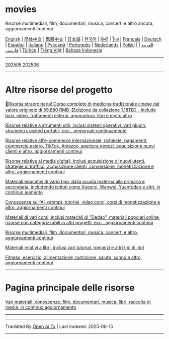 # movies
Risorse multimediali, film, documentari, musica, concerti e altro ancora, aggiornamenti continui

[English](https://openaitx.github.io/view.html?user=mswnlz&project=movies&lang=en) | [简体中文](https://openaitx.github.io/view.html?user=mswnlz&project=movies&lang=zh-CN) | [繁體中文](https://openaitx.github.io/view.html?user=mswnlz&project=movies&lang=zh-TW) | [日本語](https://openaitx.github.io/view.html?user=mswnlz&project=movies&lang=ja) | [한국어](https://openaitx.github.io/view.html?user=mswnlz&project=movies&lang=ko) | [हिन्दी](https://openaitx.github.io/view.html?user=mswnlz&project=movies&lang=hi) | [ไทย](https://openaitx.github.io/view.html?user=mswnlz&project=movies&lang=th) | [Français](https://openaitx.github.io/view.html?user=mswnlz&project=movies&lang=fr) | [Deutsch](https://openaitx.github.io/view.html?user=mswnlz&project=movies&lang=de) | [Español](https://openaitx.github.io/view.html?user=mswnlz&project=movies&lang=es) | [Italiano](https://openaitx.github.io/view.html?user=mswnlz&project=movies&lang=it) | [Русский](https://openaitx.github.io/view.html?user=mswnlz&project=movies&lang=ru) | [Português](https://openaitx.github.io/view.html?user=mswnlz&project=movies&lang=pt) | [Nederlands](https://openaitx.github.io/view.html?user=mswnlz&project=movies&lang=nl) | [Polski](https://openaitx.github.io/view.html?user=mswnlz&project=movies&lang=pl) | [العربية](https://openaitx.github.io/view.html?user=mswnlz&project=movies&lang=ar) | [فارسی](https://openaitx.github.io/view.html?user=mswnlz&project=movies&lang=fa) | [Türkçe](https://openaitx.github.io/view.html?user=mswnlz&project=movies&lang=tr) | [Tiếng Việt](https://openaitx.github.io/view.html?user=mswnlz&project=movies&lang=vi) | [Bahasa Indonesia](https://openaitx.github.io/view.html?user=mswnlz&project=movies&lang=id)








-------
[202505](https://raw.githubusercontent.com/mswnlz/movies/main/202505.md)
[202506](https://raw.githubusercontent.com/mswnlz/movies/main/202506.md)


---------------
# Altre risorse del progetto

[🎁Risorsa straordinaria! Corso completo di medicina tradizionale cinese dal valore originale di 59.880 RMB【Edizione da collezione 1,18TB】, include basi, video, trattamenti esterni, agopuntura, libri e molto altro](https://github.com/mswnlz/chinese-traditional)

[Risorse relative a strumenti utili, inclusi sistemi operativi, vari plugin, strumenti cracked portatili, ecc., aggiornati continuamente](https://github.com/mswnlz/tools)


[Risorse relative all'e-commerce internazionale, richieste, pagamenti, commercio estero, TikTok, Amazon, apertura negozi, acquisizione nuovi clienti e altro, aggiornamenti continui](https://github.com/mswnlz/cross-border)

[Risorse relative ai media digitali, inclusi acquisizione di nuovi utenti, strategie di traffico, acquisizione clienti, conversione, monetizzazione e altro, aggiornamenti continui](https://github.com/mswnlz/self-media)

[Materiali educativi di vario tipo, dalla scuola materna alla primaria e secondaria, includendo istituti come Xueersi, Wanwei, Yuanfudao e altri, in continuo aumento](https://github.com/mswnlz/edu-knowlege)

[Conoscenza sull'AI, prompt, tutorial, video corsi, corsi di monetizzazione e altro, aggiornamenti continui](https://github.com/mswnlz/AIknowledge)

[Materiali di vari corsi, inclusi materiali di "Dedao", materiali popolari online, risorse non categorizzabili in altri progetti, ecc., aggiornamenti continui](https://github.com/mswnlz/curriculum)

[Risorse multimediali, film, documentari, musica, concerti e altro, aggiornamenti continui](https://github.com/mswnlz/movies)

[Materiali relativi a libri, inclusi vari tutorial, romanzi e altri tipi di libri](https://github.com/mswnlz/book)

[Fitness, esercizio, alimentazione, nutrizione, salute, sonno e altro, aggiornamenti continui](https://github.com/mswnlz/healthy)

---------------

# Pagina principale delle risorse
[Vari materiali, conoscenze, film, documentari, musica, libri, raccolta di media, in continuo aggiornamento](https://github.com/mswnlz)

---------------

---

Tranlated By [Open Ai Tx](https://github.com/OpenAiTx/OpenAiTx) | Last indexed: 2025-06-15

---